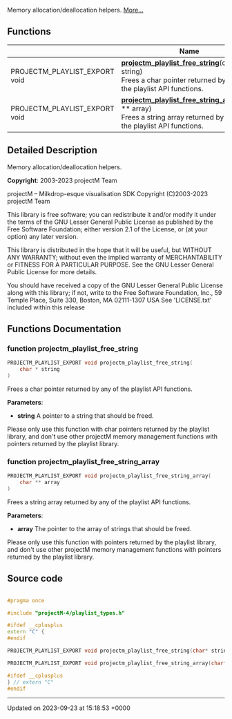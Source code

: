 Memory allocation/deallocation helpers.  [More...](#detailed-description)

## Functions

|                | Name           |
| -------------- | -------------- |
| PROJECTM_PLAYLIST_EXPORT void | **[projectm_playlist_free_string](/api/Files/playlist__memory_8h.md#function-projectm-playlist-free-string)**(char * string)<br>Frees a char pointer returned by any of the playlist API functions.  |
| PROJECTM_PLAYLIST_EXPORT void | **[projectm_playlist_free_string_array](/api/Files/playlist__memory_8h.md#function-projectm-playlist-free-string-array)**(char ** array)<br>Frees a string array returned by any of the playlist API functions.  |

## Detailed Description

Memory allocation/deallocation helpers. 

**Copyright**: 2003-2023 projectM Team 


projectM &ndash; Milkdrop-esque visualisation SDK Copyright (C)2003-2023 projectM Team

This library is free software; you can redistribute it and/or modify it under the terms of the GNU Lesser General Public License as published by the Free Software Foundation; either version 2.1 of the License, or (at your option) any later version.

This library is distributed in the hope that it will be useful, but WITHOUT ANY WARRANTY; without even the implied warranty of MERCHANTABILITY or FITNESS FOR A PARTICULAR PURPOSE. See the GNU Lesser General Public License for more details.

You should have received a copy of the GNU Lesser General Public License along with this library; if not, write to the Free Software Foundation, Inc., 59 Temple Place, Suite 330, Boston, MA 02111-1307 USA See 'LICENSE.txt' included within this release 


## Functions Documentation

### function projectm_playlist_free_string

```cpp
PROJECTM_PLAYLIST_EXPORT void projectm_playlist_free_string(
    char * string
)
```

Frees a char pointer returned by any of the playlist API functions. 

**Parameters**: 

  * **string** A pointer to a string that should be freed. 


Please only use this function with char pointers returned by the playlist library, and don't use other projectM memory management functions with pointers returned by the playlist library.


### function projectm_playlist_free_string_array

```cpp
PROJECTM_PLAYLIST_EXPORT void projectm_playlist_free_string_array(
    char ** array
)
```

Frees a string array returned by any of the playlist API functions. 

**Parameters**: 

  * **array** The pointer to the array of strings that should be freed. 


Please only use this function with pointers returned by the playlist library, and don't use other projectM memory management functions with pointers returned by the playlist library.




## Source code

```cpp

#pragma once

#include "projectM-4/playlist_types.h"

#ifdef __cplusplus
extern "C" {
#endif

PROJECTM_PLAYLIST_EXPORT void projectm_playlist_free_string(char* string);

PROJECTM_PLAYLIST_EXPORT void projectm_playlist_free_string_array(char** array);

#ifdef __cplusplus
} // extern "C"
#endif
```


-------------------------------

Updated on 2023-09-23 at 15:18:53 +0000
